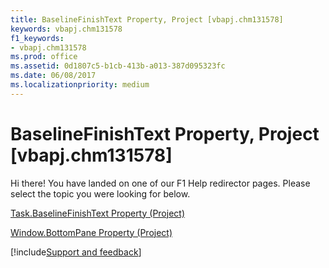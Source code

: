 ```yaml
---
title: BaselineFinishText Property, Project [vbapj.chm131578]
keywords: vbapj.chm131578
f1_keywords:
- vbapj.chm131578
ms.prod: office
ms.assetid: 0d1807c5-b1cb-413b-a013-387d095323fc
ms.date: 06/08/2017
ms.localizationpriority: medium
---
```



# BaselineFinishText Property, Project [vbapj.chm131578]

Hi there! You have landed on one of our F1 Help redirector pages. Please select the topic you were looking for below.

[Task.BaselineFinishText Property (Project)](https://msdn.microsoft.com/library/1cea31d3-ddc6-7fbc-ab40-8557c0790c40%28Office.15%29.aspx)

[Window.BottomPane Property (Project)](https://msdn.microsoft.com/library/5b165c3d-6316-8e9c-782c-c350fb768cda%28Office.15%29.aspx)

[!include[Support and feedback](~/includes/feedback-boilerplate.md)]